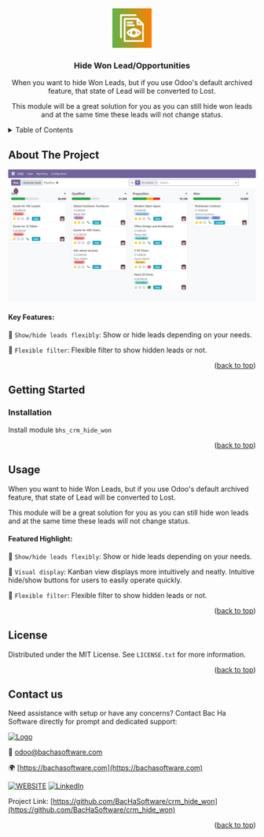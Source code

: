 
<a name="readme-top"></a>

<!-- PROJECT DETAILS -->
<br />
<div align="center">
  <a href="https://github.com/BacHaSoftware/crm_hide_won">
    <img src="/bhs_crm_hide_won/static/description/icon.png" alt="Logo" width="80" height="80">
  </a>

  <h3 align="center">Hide Won Lead/Opportunities</h3>

  <p align="center">

When you want to hide Won Leads, but if you use Odoo's default archived feature, that state of Lead will be converted to Lost.

This module will be a great solution for you as you can still hide won leads and at the same time these leads will not change status.
    <br />
  </p>
</div>



<!-- TABLE OF CONTENTS -->
<details>
  <summary>Table of Contents</summary>
  <ol>
    <li>
      <a href="#about-the-project">About The Project</a>
    </li>
    <li>
      <a href="#getting-started">Getting Started</a>
      <ul>
        <!-- <li><a href="#prerequisites">Prerequisites</a></li> -->
        <li><a href="#installation">Installation</a></li>
      </ul>
    </li>
    <li><a href="#usage">Usage</a></li>
    <li><a href="#license">License</a></li>
    <li><a href="#contact-us">Contact us</a></li>
  </ol>
</details>



<!-- ABOUT THE PROJECT -->
## About The Project

<div align="left">
  <a href="https://github.com/BacHaSoftware/crm_hide_">
    <img src="/bhs_crm_hide_won/static/description/imgs/screen/img_hide_won_filter1.png" alt="Setting">
  </a>
</div>

#### Key Features:

🌟 <code>Show/hide leads flexibly</code>: Show or hide leads depending on your needs.

🌟 <code>Flexible filter</code>: Flexible filter to show hidden leads or not.

<p align="right">(<a href="#readme-top">back to top</a>)</p>


<!-- GETTING STARTED -->
## Getting Started

<!-- PREREQUISTES
### Prerequisites

This module needs the Python library pandas, otherwise it cannot be installed and used. Install pandas through the command
  ```sh
  sudo pip3 install pandas
  ```
 -->
### Installation

Install module  <code>bhs_crm_hide_won</code>


<p align="right">(<a href="#readme-top">back to top</a>)</p>

<!-- USAGE EXAMPLES -->
## Usage

When you want to hide Won Leads, but if you use Odoo's default archived feature, that state of Lead will be converted to Lost.

This module will be a great solution for you as you can still hide won leads and at the same time these leads will not change status.
    
#### Featured Highlight:

🌟 <code>Show/hide leads flexibly</code>: Show or hide leads depending on your needs.

🌟 <code>Visual display</code>: Kanban view displays more intuitively and neatly. Intuitive hide/show buttons for users to easily operate quickly.

🌟 <code>Flexible filter</code>: Flexible filter to show hidden leads or not.

<p align="right">(<a href="#readme-top">back to top</a>)</p>



<!-- LICENSE -->
## License

Distributed under the MIT License. See `LICENSE.txt` for more information.

<p align="right">(<a href="#readme-top">back to top</a>)</p>



<!-- CONTACT US-->
## Contact us
Need assistance with setup or have any concerns? Contact Bac Ha Software directly for prompt and dedicated support:
<div align="left">
  <a href="https://github.com/BacHaSoftware">
    <img src="/bhs_crm_hide_won/static/description/imgs/logo.png" alt="Logo" height="80">
  </a>
</div>

📨 odoo@bachasoftware.com

🌍 [https://bachasoftware.com](https://bachasoftware.com)

[![WEBSITE][website-shield]][website-url] [![LinkedIn][linkedin-shield]][linkedin-url]

Project Link: [https://github.com/BacHaSoftware/crm_hide_won](https://github.com/BacHaSoftware/crm_hide_won)


<p align="right">(<a href="#readme-top">back to top</a>)</p>



<!-- MARKDOWN LINKS & IMAGES -->
<!-- https://www.markdownguide.org/basic-syntax/#reference-style-links -->
[license-url]: https://github.com/BacHaSoftware/password_policy/blob/17.0/LICENSE.txt
[linkedin-shield]: https://img.shields.io/badge/-LinkedIn-black.svg?style=for-the-badge&logo=linkedin&colorB=555
[linkedin-url]: https://www.linkedin.com/company/bac-ha-software
[website-shield]: https://img.shields.io/badge/-website-black.svg?style=for-the-badge&logo=website&colorB=555
[website-url]: https://bachasoftware.com